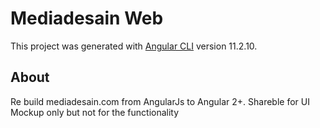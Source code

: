 # Mediadesain Web

This project was generated with [Angular CLI](https://github.com/angular/angular-cli) version 11.2.10.

## About

Re build mediadesain.com from AngularJs to Angular 2+. Shareble for UI Mockup only but not for the functionality
